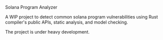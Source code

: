 Solana Program Analyzer

A WIP project to detect common solana program vulnerabilities using Rust compiler's public APIs, static analysis, and model checking.

The project is under heavy development.
